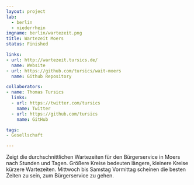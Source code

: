 ```yaml
---
layout: project
lab:
  - berlin
  - niederrhein
imgname: berlin/wartezeit.png
title: Wartezeit Moers
status: Finished

links:
- url: http://wartezeit.tursics.de/
  name: Website
- url: https://github.com/tursics/wait-moers
  name: Github Repository

collaborators:
- name: Thomas Tursics
  links:
  - url: https://twitter.com/tursics
    name: Twitter
  - url: https://github.com/tursics
    name: GitHub

tags:
- Gesellschaft

---
```


Zeigt die durchschnittlichen Wartezeiten für den Bürgerservice in Moers nach Stunden und Tagen. Größere Kreise bedeuten längere, kleinere Kreise kürzere Wartezeiten. Mittwoch bis Samstag Vormittag scheinen die besten Zeiten zu sein, zum Bürgerservice zu gehen.
